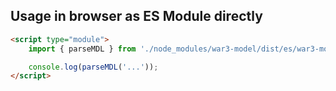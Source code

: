 ## Usage in browser as ES Module directly

```html
<script type="module">
    import { parseMDL } from './node_modules/war3-model/dist/es/war3-model.browser.js';

    console.log(parseMDL('...'));
</script>
```